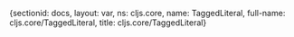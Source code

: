 {sectionid: docs, layout: var, ns: cljs.core, name: TaggedLiteral, full-name: cljs.core/TaggedLiteral,
  title: cljs.core/TaggedLiteral}
